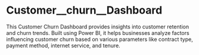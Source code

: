 # Customer__churn__Dashboard
This Customer Churn Dashboard provides insights into customer retention and churn trends. Built using Power BI, it helps businesses analyze factors influencing customer churn based on various parameters like contract type, payment method, internet service, and tenure.
